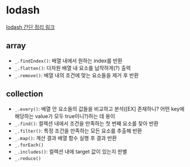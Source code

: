 # lodash

[lodash 간단 정리 링크](https://velog.io/@kysung95/%EC%A7%A4%EB%A7%89%EA%B8%80-lodash-%EC%95%8C%EA%B3%A0-%EC%93%B0%EC%9E%90)

## array

- `_.findIndex()`: 배열 내에서 원하는 index를 반환
- `_.flatten()`: 다차원 배열 내 요소를 납작하게(?) 출력
- `_.remove()`: 배열 내의 조건에 맞는 요소들을 제거 후 반환

## collection

- `_.every()`: 배열 안 요소들의 값들을 비교하고 분석([EX] 존재하니? 어떤 key에 해당하는 value가 모두 true이니?)하는 데 용이
- `_.find()`: 컬렉션 내에서 조건을 만족하는 첫 번째 요소를 찾아 반환
- `_.filter()`: 특정 조건을 만족하는 모든 요소를 추출해 반환
- `_.map()`: 계산 결과 배열 함수 실행 후 결과 반환
- `_.forEach()`
- `_.includes()`: 컬렉션 내에 target 값이 있는지 판별
- `_.reduce()`
